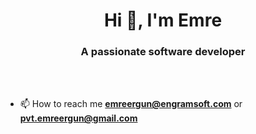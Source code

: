 <h1 align="center">Hi 👋, I'm Emre</h1>
<h3 align="center">A passionate software developer</h3>
<br>
<br>

- 📫 How to reach me **emreergun@engramsoft.com** or **pvt.emreergun@gmail.com**
<br>
<br>
<br>
<br>
<br>
<br>


